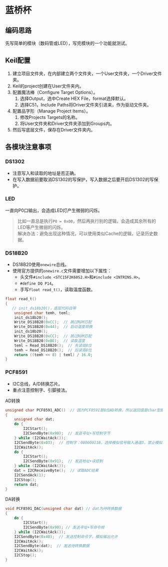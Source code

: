 # 蓝桥杯

## 编码思路

先写简单的模块（数码管或LED），写完模块的一个功能就测试。

## Keil配置

1. 建立项目文件夹，在内部建立两个文件夹，一个User文件夹，一个Driver文件夹。
2. Keil的project创建在User文件夹内。
3. 配置魔法棒（Configure Target Options）。
   1. 选择Output，选中Create HEX File，format选择默认。
   2. 选择C51，Include Paths将Driver文件夹引进来，作为驱动文件夹。
4. 配置品字形（Manage Project Items）。
   1. 修改Projects Targets的名称。
   2. 将User文件夹和Driver文件夹添加到Groups内。
5. 然后写底层文件，保存在Driver文件夹内。

## 各模块注意事项

### DS1302

- 注意写入和读取的地址是否正确。
- 在写入数据前要取消DS1302的写保护，写入数据之后要开启DS1302的写保护。

### LED

一直向P0口输出，会造成LED灯产生微弱的闪烁。

> 比如一直总是执行`P0 = 0x00`，然后再执行别的逻辑，会造成其余所有的LED等产生微弱的闪烁。  
> 解决办法：避免出现这种情况，可以使用类似Cache的逻辑，记录历史数据。

### DS18B20

- DS18B20使用`onewire`总线。
- 使用官方提供的`onewire.c`文件需要增加以下属性：
  - 头文件`#include <STC15F2K60S2.H>`和`#include <INTRINS.H>`。
  - `#define DQ P14`。
  - 手写`float read_t()`，读取温度函数。

```c
float read_t()
{
   // init_ds18b20()，底层代码自带
	unsigned char temh, teml;
	init_ds18b20();  
	Write_DS18B20(0xCC);  // 跳过ROM匹配
	Write_DS18B20(0x44);  // 启动温度转换
	init_ds18b20();
	Write_DS18B20(0xCC);  // 跳过ROM匹配
	Write_DS18B20(0xBE);  // 读取温度
	teml = Read_DS18B20();  // 先读低8位
	temh = Read_DS18B20();  // 后读高8位
	return ((temh << 8) | teml) / 16.0;
}
```

### PCF8591

- I2C总线，A/D转换芯片。
- 重点注意控制字、引脚接法。

AD转换

```c
unsigned char PCF8591_ADC()  // 因为PCF8591是8位AD转换，所以返回值是char型即可
{
	unsigned char dat;
	do {
		I2CStart();
		I2CSendByte(0x90);  // 发送寻址+写控制字节
	} while (I2CWaitAck());
	I2CSendByte(0x03);  // 控制字：00000011B，选择模拟信号输入通道3，禁止模拟输出，禁止通道号自增
	I2CWaitAck();
	do {
		I2CStart();
		I2CSendByte(0x91);  // 发送地址+读控制
	} while (I2CWaitAck());
	dat = I2CReceiveByte();  // 读取ADC结果
	I2CSendAck(1);
	I2CStop();
	return dat;
}
```

DA转换

```c
void PCF8591_DAC(unsigned char dat) // dat为待转换数据
{
	do {
		I2CStart();
		I2CSendByte(0x90); // 发送寻址+写命令帧
	} while (I2CWaitAck());
	I2CSendByte(0x40);  // 发送控制命令字，模拟输出允许
	I2CWaitAck();
	I2CSendByte(dat);  // 发送待转换数据
	I2CWaitAck();
	I2CStop();
}
```
